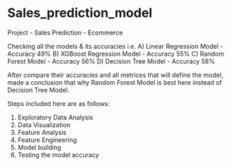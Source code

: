 # Sales_prediction_model
Project -  Sales Prediction - Ecommerce

Checking all the models & its accuracies i.e. 
 A) Linear Regression Model     - Accuracy 49%
 B) XGBoost Regression Model    - Accuracy 55%
 C) Random Forest Model         - Accuracy 56%
 D) Decision Tree Model         - Accuracy 58%  

After compare their accuracies and all metrices that will define the model, made a conclusion that why Random Forest Model is best here instead of Decision Tree Model.

Steps included here are as follows:
1) Exploratory Data Analysis
2) Data Visualization
3) Feature Analysis 
4) Feature Engineering
5) Model building
6) Testing the model accuracy
